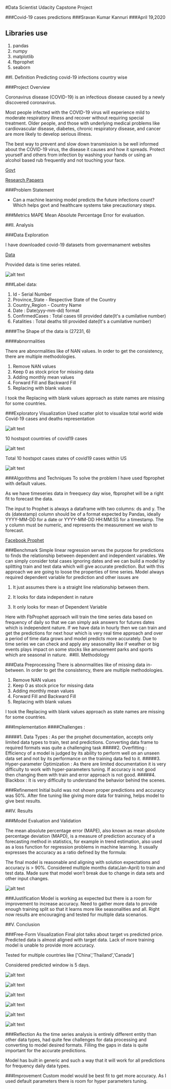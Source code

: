 #Data Scientist Udacity Capstone Project

###Covid-19 cases predictions
###Sravan Kumar Kannuri
###April 19,2020

## Libraries use
1. pandas
2. numpy
3. matplotlib 
4. fbprophet
5. seaborn



##I. Definition
Predicting covid-19 infections country wise 

###Project Overview

Coronavirus disease (COVID-19) is an infectious disease caused by a newly discovered coronavirus.

Most people infected with the COVID-19 virus will experience mild to moderate respiratory illness and recover without requiring special treatment.  Older people, and those with underlying medical problems like cardiovascular disease, diabetes, chronic respiratory disease, and cancer are more likely to develop serious illness.

The best way to prevent and slow down transmission is be well informed about the COVID-19 virus, the disease it causes and how it spreads. Protect yourself and others from infection by washing your hands or using an alcohol based rub frequently and not touching your face. 

[Govt](https://www.dshs.texas.gov/coronavirus/)

[Research Papaers](https://ieeexplore.ieee.org/abstract/document/8963903)


###Problem Statement

* Can a machine learning model predicts the future infections count? Which helps govt and healthcare systems take precautionary steps.

###Metrics
MAPE Mean Absolute Percentage Error for evaluation.

##II. Analysis

###Data Exploration

I have downloaded covid-19 datasets from govermanament websites

[Data](https://www.dshs.texas.gov/coronavirus/)

Provided data is time series related.

![alt text](images/data.png "Covid Data")

###Label data: 

1. Id - Serial Number
1. Province_State - Respective State of the Country
1. Country_Region - Country Name
1. Date : Date(yyy-mm-dd) format
1. ConfirmedCases : Total cases till provided date(It's a cumilative number)
1. Fatalities : Total deaths till provided date(It's a cumilative number)


####The Shape of the data is (27231, 6)

####abnormalities

There are abnormalities like of NAN values. In order to get the consistency, there are multiple methodologies.

1. Remove NAN values
2. Keep 0 as stock price for missing data
3. Adding monthly mean values
4. Forward Fill and Backward Fill
5. Replacing with blank values

I took the Replacing with blank values approach as state names are missing for some countries.

###Exploratory Visualization
Used scatter plot to visualize total world wide Covid-19 cases and deaths representation

![alt text](images/all.png "All cases and deaths")

10 hostspot countries of covid19 cases

![alt text](images/hot.png "Hotspots")

Total 10 hostspot cases states of covid19 cases within US

![alt text](images/usa.png "USA")

###Algorithms and Techniques
To solve the problem I have used fbprophet with default values.

As we have timeseries data in freequecy day wise, fbprophet will be a right fit to forecast the data. 

The input to Prophet is always a dataframe with two columns: ds and y. The ds (datestamp) column should be of a format expected by Pandas, ideally YYYY-MM-DD for a date or YYYY-MM-DD HH:MM:SS for a timestamp. The y column must be numeric, and represents the measurement we wish to forecast.

[Facebook Prophet](https://facebook.github.io/prophet/docs/quick_start.html)


###Benchmark
Simple linear regression serves the purpose for predictions to finds the relationship between dependent and independent variables. 
We can simply consider total cases ignoring dates and we can build a model by splitting train and test data which will give accurate prediction.
But with this approach we are going to loose the properties of time series. Model always required dependent variable for prediction and other issues are

1. It just assumes there is a straight line relationship between them.

2. It looks for data independent in nature

3. It only looks for mean of Dependent Variable

Here with FbProphet approach will train the time series data based on frequency of daily so that we can simply ask answers for futures dates which is independent nature.
If we have data in hourly then we can train and get the predictions for next hour which is very real time approach and over a period of time data grows and model predicts more accurately.
Due to time series we can check and apply any seasonality like if weather or big events plays impact on some stocks like amusement parks and sports which are seasonal in nature. 
##III. Methodology

###Data Preprocessing
There is abnormalities like of missing data in-between. In order to get the consistency, there are multiple methodologies.

1. Remove NAN values
1. Keep 0 as stock price for missing data
1. Adding monthly mean values
1. Forward Fill and Backward Fill
1. Replacing with blank values

I took the Replacing with blank values approach as state names are missing for some countries.

###Implementation
####Challenges : 

#####1. Data Types : 
As per the prophet documentation, accepts only limited data types to train, test and predictions.  Converting data frame to required formats was quite a challenging task
#####2. Overfitting :
Efficiency of a model is judged by its ability to perform well on an unseen data set and not by its performance on the training data fed to it.
#####3. Hyper-parameter Optimization : 
As there are limited documentation it is very difficulty to work with hyper-parameters tuning. If accuracy is not good then changing them with train and error approach is not good.
#####4. Blackbox :
It is very difficulty to understand the behavior behind the scenes. 

###Refinement
Initial build was not shown proper predictions and accuracy was 50%. After fine tuning like giving more data for training, helps model to give best results.

##IV. Results

###Model Evaluation and Validation

The mean absolute percentage error (MAPE), also known as mean absolute percentage deviation (MAPD), is a measure of prediction accuracy of a forecasting method in statistics, for example in trend estimation, also used as a loss function for regression problems in machine learning. It usually expresses the accuracy as a ratio defined by the formula:

The final model is reasonable and aligning with solution expectations and accuracy is > 90%. 
Considered multiple months data(Jan-April) to train and test data.
Made sure that model won’t break due to change in data sets and other input changes.

![alt text](images/metrics1.png "Metrics")



###Justification
Model is working as expected but there is a room for improvement to increase accuracy. Need to gather more data to provide enough training split so that it learns more like seasonalities and all.
Right now results are encouraging and tested for multiple data scenarios. 


##V. Conclusion

###Free-Form Visualization
Final plot talks about target vs predicted price. Predicted data is almost aligned with target data. Lack of more training model is unable to provide more accuracy.

Tested for multiple countries like ['China','Thailand','Canada']

Considered predicted window is 5 days.

![alt text](images/china1.png "China.png")

![alt text](images/china2.png "China Seasonality")

![alt text](images/thai1.png "Thailand")

![alt text](images/thai2.png "Thailand Seasonality")

![alt text](images/canada1.png "Canada")

![alt text](images/canada2.png "Canada Seasonality")

###Reflection
As the time series analysis is entirely different entity than other data types, had quite few challenges for data processing and converting to model desired formats. Filling the gaps in data is quite important for the accurate predictions.

Model has built in generic and such a way that it will work for all predictions for frequency daily data types.

###Improvement
Custom model would be best fit to get more accuracy. As I used default parameters there is room for hyper parameters tuning.



